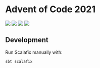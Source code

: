 # Advent of Code 2021

![](https://img.shields.io/github/workflow/status/sebdotv/aoc21/CI)
![](https://img.shields.io/github/last-commit/sebdotv/aoc21)
![](https://img.shields.io/github/languages/code-size/sebdotv/aoc21)
![](https://img.shields.io/badge/days%20completed-16-informational)

## Development

Run Scalafix manually with:

```shell
sbt scalafix
```
